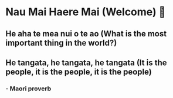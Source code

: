 # Nau Mai Haere Mai (Welcome) 👋

## He aha te mea nui o te ao (What is the most important thing in the world?)
## He tangata, he tangata, he tangata  (It is the people, it is the people, it is the people)
###                                                                              - Maori proverb

<!--
**indigophillips/indigophillips** is a ✨ _special_ ✨ repository because its `README.md` (this file) appears on your GitHub profile.

Here are some ideas to get you started:

- 🔭 I’m currently working on ...
- 🌱 I’m currently learning ...
- 👯 I’m looking to collaborate on ...
- 🤔 I’m looking for help with ...
- 💬 Ask me about ...
- 📫 How to reach me: ...
- 😄 Pronouns: ...
- ⚡ Fun fact: ...
-->
